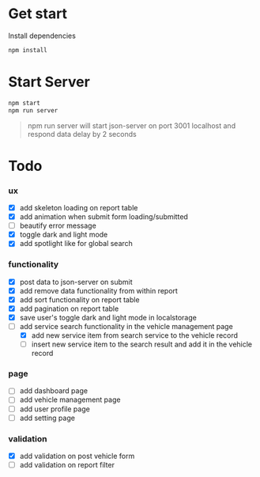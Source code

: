 # Get start

Install dependencies

```bash
npm install
```

# Start Server

```bash
npm start
npm run server
```

> npm run server will start json-server on port 3001 localhost and respond data delay by 2 seconds

# Todo

### ux

- [x] add skeleton loading on report table
- [x] add animation when submit form loading/submitted
- [ ] beautify error message
- [x] toggle dark and light mode
- [x] add spotlight like for global search

### functionality

- [x] post data to json-server on submit
- [x] add remove data functionality from within report
- [x] add sort functionality on report table
- [x] add pagination on report table
- [x] save user's toggle dark and light mode in localstorage
- [ ] add service search functionality in the vehicle management page
  - [x] add new service item from search service to the vehicle record
  - [ ] insert new service item to the search result and add it in the vehicle record

### page

- [ ] add dashboard page
- [ ] add vehicle management page
- [ ] add user profile page
- [ ] add setting page

### validation

- [x] add validation on post vehicle form
- [ ] add validation on report filter
